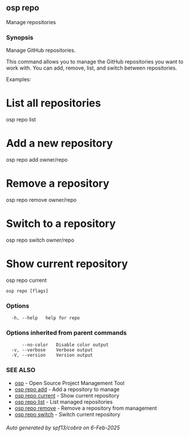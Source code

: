 ## osp repo

Manage repositories

### Synopsis

Manage GitHub repositories.

This command allows you to manage the GitHub repositories you want to work with.
You can add, remove, list, and switch between repositories.

Examples:
  # List all repositories
  osp repo list

  # Add a new repository
  osp repo add owner/repo

  # Remove a repository
  osp repo remove owner/repo

  # Switch to a repository
  osp repo switch owner/repo

  # Show current repository
  osp repo current

```
osp repo [flags]
```

### Options

```
  -h, --help   help for repo
```

### Options inherited from parent commands

```
      --no-color   Disable color output
  -v, --verbose    Verbose output
  -V, --version    Version output
```

### SEE ALSO

* [osp](osp.md)	 - Open Source Project Management Tool
* [osp repo add](osp_repo_add.md)	 - Add a repository to manage
* [osp repo current](osp_repo_current.md)	 - Show current repository
* [osp repo list](osp_repo_list.md)	 - List managed repositories
* [osp repo remove](osp_repo_remove.md)	 - Remove a repository from management
* [osp repo switch](osp_repo_switch.md)	 - Switch current repository

###### Auto generated by spf13/cobra on 6-Feb-2025
